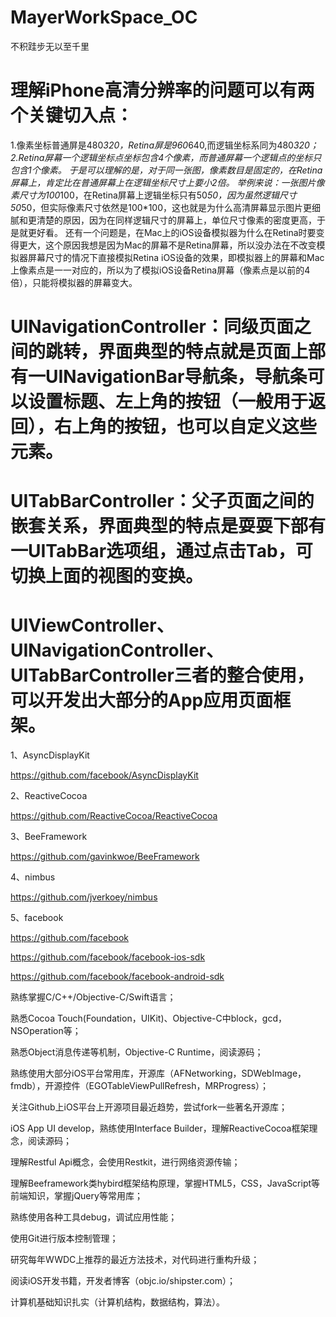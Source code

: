 # MayerWorkSpace_OC
不积跬步无以至千里

# 理解iPhone高清分辨率的问题可以有两个关键切入点：
1.像素坐标普通屏是480*320，Retina屏是960*640,而逻辑坐标系同为480*320；
2.Retina屏幕一个逻辑坐标点坐标包含4个像素，而普通屏幕一个逻辑点的坐标只包含1个像素。
于是可以理解的是，对于同一张图，像素数目是固定的，在Retina屏幕上，肯定比在普通屏幕上在逻辑坐标尺寸上要小2倍。
举例来说：一张图片像素尺寸为100*100，在Retina屏幕上逻辑坐标只有50*50，因为虽然逻辑尺寸50*50，但实际像素尺寸依然是100*100，这也就是为什么高清屏幕显示图片更细腻和更清楚的原因，因为在同样逻辑尺寸的屏幕上，单位尺寸像素的密度更高，于是就更好看。
还有一个问题是，在Mac上的iOS设备模拟器为什么在Retina时要变得更大，这个原因我想是因为Mac的屏幕不是Retina屏幕，所以没办法在不改变模拟器屏幕尺寸的情况下直接模拟Retina iOS设备的效果，即模拟器上的屏幕和Mac上像素点是一一对应的，所以为了模拟iOS设备Retina屏幕（像素点是以前的4倍），只能将模拟器的屏幕变大。

# UINavigationController：同级页面之间的跳转，界面典型的特点就是页面上部有一UINavigationBar导航条，导航条可以设置标题、左上角的按钮（一般用于返回），右上角的按钮，也可以自定义这些元素。

# UITabBarController：父子页面之间的嵌套关系，界面典型的特点是耍耍下部有一UITabBar选项组，通过点击Tab，可切换上面的视图的变换。

# UIViewController、UINavigationController、UITabBarController三者的整合使用，可以开发出大部分的App应用页面框架。


1、AsyncDisplayKit

https://github.com/facebook/AsyncDisplayKit


2、ReactiveCocoa

https://github.com/ReactiveCocoa/ReactiveCocoa


3、BeeFramework

https://github.com/gavinkwoe/BeeFramework


4、nimbus

https://github.com/jverkoey/nimbus


5、facebook

https://github.com/facebook

https://github.com/facebook/facebook-ios-sdk

https://github.com/facebook/facebook-android-sdk



熟练掌握C/C++/Objective-C/Swift语言；

熟悉Cocoa Touch(Foundation，UIKit)、Objective-C中block，gcd，NSOperation等；

熟悉Object消息传递等机制，Objective-C Runtime，阅读源码；

熟练使用大部分iOS平台常用库，开源库（AFNetworking，SDWebImage，fmdb），开源控件（EGOTableViewPullRefresh，MRProgress）；

关注Github上iOS平台上开源项目最近趋势，尝试fork一些著名开源库；

iOS App UI develop，熟练使用Interface Builder，理解ReactiveCocoa框架理念，阅读源码；

理解Restful Api概念，会使用Restkit，进行网络资源传输；

理解Beeframework类hybird框架结构原理，掌握HTML5，CSS，JavaScript等前端知识，掌握jQuery等常用库；

熟练使用各种工具debug，调试应用性能；

使用Git进行版本控制管理；

研究每年WWDC上推荐的最近方法技术，对代码进行重构升级；

阅读iOS开发书籍，开发者博客（objc.io/shipster.com）；

计算机基础知识扎实（计算机结构，数据结构，算法）。
